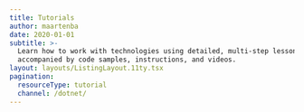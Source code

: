 ```yaml
---
title: Tutorials
author: maartenba
date: 2020-01-01
subtitle: >-
  Learn how to work with technologies using detailed, multi-step lessons
  accompanied by code samples, instructions, and videos.
layout: layouts/ListingLayout.11ty.tsx
pagination:
  resourceType: tutorial
  channel: /dotnet/
---
```


